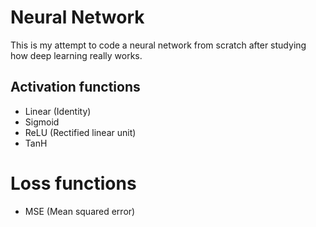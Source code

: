 # Neural Network
This is my attempt to code a neural network from scratch
after studying how deep learning really works.

## Activation functions
* Linear (Identity)
* Sigmoid
* ReLU (Rectified linear unit)
* TanH

# Loss functions
* MSE (Mean squared error)
